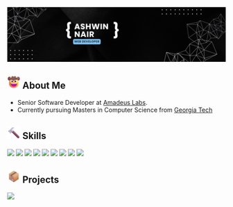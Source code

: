 <img src="https://github.com/ashwin-nair98/ashwin-nair98/raw/main/media/banner.png">

<h2><img src="https://github.com/ashwin-nair98/ashwin-nair98/raw/main/media/cowboy.png" style="height: 30px;"> About Me </h2>
<ul>
<li>Senior Software Developer at <a href="https://www.linkedin.com/company/amadeuslabsind/mycompany/">Amadeus Labs</a>.</li>
<li>Currently pursuing Masters in Computer Science from <a href="https://www.gatech.edu/">Georgia Tech</a></li>
</ul>

<h2><img src="https://github.com/ashwin-nair98/ashwin-nair98/raw/main/media/skills.png" style="height: 30px;"> Skills</h2>
<p>
<img src="https://img.shields.io/badge/Code-Spring-informational?style=flat&logo=spring&logoColor=white&color=7fc5ff" />
<img src="https://img.shields.io/badge/Code-Angular-informational?style=flat&logo=angular&logoColor=white&color=7fc5ff" />
<img src="https://img.shields.io/badge/OS-Mac-informational?style=flat&logo=apple&logoColor=white&color=7fc5ff" />
<img src="https://img.shields.io/badge/OS-Linux-informational?style=flat&logo=linux&logoColor=white&color=7fc5ff" />
<img src="https://img.shields.io/badge/Shell-Bash-informational?style=flat&logo=gnu-bash&logoColor=white&color=7fc5ff" />
<img src="https://img.shields.io/badge/Tools-Docker-informational?style=flat&logo=docker&logoColor=white&color=7fc5ff" />
<img src="https://img.shields.io/badge/Tools-Kubernetes-informational?style=flat&logo=kubernetes&logoColor=white&color=7fc5ff" />
<img src="https://img.shields.io/badge/Tools-Red_Hat_OpenShift-informational?style=flat&logo=red-hat-open-shift&logoColor=white&color=7fc5ff" />
<img src="https://img.shields.io/badge/Tools-MySQL-informational?style=flat&logo=mysql&logoColor=white&color=7fc5ff" />
</p>
<h2><img src="https://github.com/ashwin-nair98/ashwin-nair98/raw/main/media/project.png" style="height: 30px;"> Projects</h2>


<img src="https://github-readme-stats.vercel.app/api/pin/?username=ashwin-nair98&repo=coding&title_color=0c1838&bg_color=7fc5ff&text_color=000&hide_border=true" style="max-width: 350px;padding-right: 10px;" />

<!-- 
Color Code
Dark: #1D446A
Mid: #2C7390
Light: #7FC5FF 
-->
